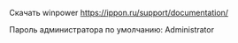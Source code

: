 Скачать winpower https://ippon.ru/support/documentation/

Пароль администратора по умолчанию: Administrator